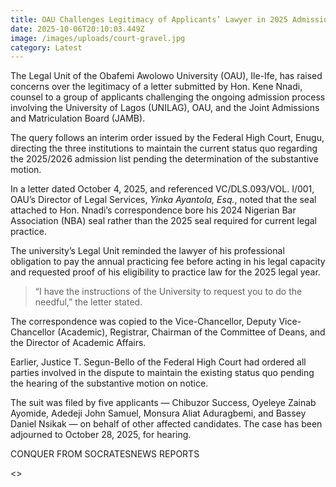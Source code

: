 ```yaml
---
title: OAU Challenges Legitimacy of Applicants’ Lawyer in 2025 Admission Court Case
date: 2025-10-06T20:10:03.449Z
image: /images/uploads/court-gravel.jpg
category: Latest
---
```

The Legal Unit of the Obafemi Awolowo University (OAU), Ile-Ife, has raised concerns over the legitimacy of a letter submitted by Hon. Kene Nnadi, counsel to a group of applicants challenging the ongoing admission process involving the University of Lagos (UNILAG), OAU, and the Joint Admissions and Matriculation Board (JAMB).

The query follows an interim order issued by the Federal High Court, Enugu, directing the three institutions to maintain the current status quo regarding the 2025/2026 admission list pending the determination of the substantive motion.

In a letter dated October 4, 2025, and referenced VC/DLS.093/VOL. I/001, OAU’s Director of Legal Services, *Yinka Ayantola, Esq.*, noted that the seal attached to Hon. Nnadi’s correspondence bore his 2024 Nigerian Bar Association (NBA) seal rather than the 2025 seal required for current legal practice.

The university’s Legal Unit reminded the lawyer of his professional obligation to pay the annual practicing fee before acting in his legal capacity and requested proof of his eligibility to practice law for the 2025 legal year.

> “I have the instructions of the University to request you to do the needful,” the letter stated.

The correspondence was copied to the Vice-Chancellor, Deputy Vice-Chancellor (Academic), Registrar, Chairman of the Committee of Deans, and the Director of Academic Affairs.

Earlier, Justice T. Segun-Bello of the Federal High Court had ordered all parties involved in the dispute to maintain the existing status quo pending the hearing of the substantive motion on notice.

The suit was filed by five applicants — Chibuzor Success, Oyeleye Zainab Ayomide, Adedeji John Samuel, Monsura Aliat Aduragbemi, and Bassey Daniel Nsikak — on behalf of other affected candidates. The case has been adjourned to October 28, 2025, for hearing.

C﻿ONQUER FROM SOCRATESNEWS REPORTS


<﻿>
